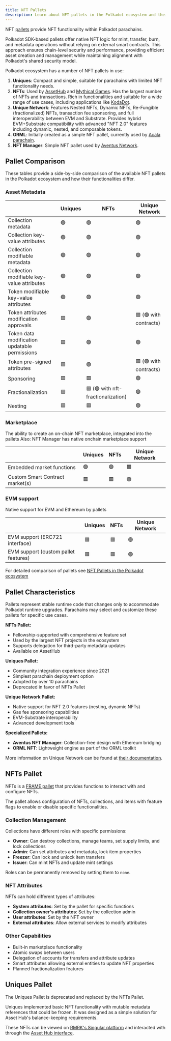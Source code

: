```yaml
---
title: NFT Pallets
description: Learn about NFT pallets in the Polkadot ecosystem and their capabilities.
---
```


NFT [pallets](./learn-transactions.md#pallets-and-extrinsics) provide NFT functionality within Polkadot parachains.

Polkadot SDK-based pallets offer native NFT logic for mint, transfer, burn, and metadata operations without 
relying on external smart contracts. This approach ensures chain-level security and performance, 
providing efficient asset creation and management while maintaining alignment with Polkadot's shared security model.

Polkadot ecosystem has a number of NFT pallets in use:

1. **Uniques**: Compact and simple, suitable for parachains with limited NFT functionality needs.
2. **NFTs**: Used by [AssetHub](./learn-assets.md) and [Mythical Games](https://mythicalgames.com/). Has the largest number of NFTs and transactions. Rich in functionalities and suitable for a wide range of use cases, including applications like [KodaDot](./learn-nft-projects.md#kodadot).
3. **Unique Network**: Features Nested NFTs, Dynamic NFTs, Re-Fungible (fractionalized) NFTs, transaction fee sponsoring, and full interoperability between EVM and Substrate. Provides hybrid EVM+Substrate compatibility with advanced "NFT 2.0" features including dynamic, nested, and composable tokens.
4. **ORML**: Initially created as a simple NFT pallet, currently used by [Acala parachain](https://acala.network/).
5. **NFT Manager**: Simple NFT pallet used by [Aventus Network](https://aventus.io/).


## Pallet Comparison

These tables provide a side-by-side comparison of the available NFT pallets in the Polkadot ecosystem and how their functionalities differ.

### Asset Metadata

|                                               | Uniques | NFTs                               | Unique Network         |
| --------------------------------------------- | ------- | ---------------------------------- | ---------------------- |
| Collection metadata                           | 🟢      | 🟢                                 | 🟢                     |
| Collection key-value attributes               | 🟢      | 🟢                                 | 🟢                     |
| Collection modifiable metadata                | 🟢      | 🟢                                 | 🟢                     |
| Collection modifiable key-value attributes    | 🟢      | 🟢                                 | 🟢                     |
| Token modifiable key-value attributes         | 🟢      | 🟢                                 | 🟢                     |
| Token attributes modification approvals       | 🟥      | 🟢                                 | 🟥 (🟢 with contracts) |
| Token data modification updatable permissions | 🟥      | 🟢                                 | 🟢                     |
| Token pre-signed attributes                   | 🟥      | 🟢                                 | 🟥 (🟢 with contracts) |
| Sponsoring                                    | 🟥      | 🟥                                 | 🟢                     |
| Fractionalization                             | 🟥      | 🟥 (🟢 with nft-fractionalization) | 🟢                     |
| Nesting                                       | 🟥      | 🟥                                 | 🟢                     |

### Marketplace

The ability to create an on-chain NFT marketplace, integrated into the pallets
Also:
NFT Manager has native onchain marketplace support

|                                 | Uniques | NFTs | Unique Network |
| ------------------------------- | ------- | ---- | -------------- |
| Embedded market functions       | 🟢      | 🟢   | 🟥             |
| Custom Smart Contract market(s) | 🟥      | 🟥   | 🟢             |

### EVM support

Native support for EVM and Ethereum by pallets

|                                      | Uniques | NFTs | Unique Network |
| ------------------------------------ | ------- | ---- | -------------- |
| EVM support (ERC721 interface)       | 🟥      | 🟥   | 🟢             |
| EVM support (custom pallet features) | 🟥      | 🟥   | 🟢             |

For detailed comparison of pallets see [NFT Pallets in the Polkadot ecosystem](https://docs.google.com/presentation/d/1J6kJ5lQSAnHTre3j7-J6fH34kk8TQ4apif-CCHjQo3o/edit?usp=sharing)


## Pallet Characteristics

Pallets represent stable runtime code that changes only to accommodate Polkadot runtime upgrades. Parachains may select and customize these pallets for specific use cases.

**NFTs Pallet:**
- Fellowship-supported with comprehensive feature set
- Used by the largest NFT projects in the ecosystem
- Supports delegation for third-party metadata updates
- Available on AssetHub

**Uniques Pallet:**
- Community integration experience since 2021
- Simplest parachain deployment option
- Adopted by over 10 parachains
- Deprecated in favor of NFTs Pallet

**Unique Network Pallet:**
- Native support for NFT 2.0 features (nesting, dynamic NFTs)
- Gas fee sponsoring capabilities
- EVM-Substrate interoperability
- Advanced development tools

**Specialized Pallets:**
- **Aventus NFT Manager**: Collection-free design with Ethereum bridging
- **ORML NFT**: Lightweight engine as part of the ORML toolkit

More information on Unique Network can be found at [their documentation](https://unique.network/learn/).

## NFTs Pallet

NFTs is a [FRAME pallet](https://github.com/paritytech/polkadot-sdk/tree/master/substrate/frame/nfts#readme) that provides functions to interact with and configure NFTs.

The pallet allows configuration of NFTs, collections, and items with feature flags to enable or disable specific functionalities.

### Collection Management

Collections have different roles with specific permissions:

- **Owner**: Can destroy collections, manage teams, set supply limits, and lock collections
- **Admin**: Can set attributes and metadata, lock item properties
- **Freezer**: Can lock and unlock item transfers  
- **Issuer**: Can mint NFTs and update mint settings

Roles can be permanently removed by setting them to `none`.

### NFT Attributes

NFTs can hold different types of attributes:

- **System attributes**: Set by the pallet for specific functions
- **Collection owner's attributes**: Set by the collection admin
- **User attributes**: Set by the NFT owner
- **External attributes**: Allow external services to modify attributes

### Other Capabilities

- Built-in marketplace functionality
- Atomic swaps between users
- Delegation of accounts for transfers and attribute updates
- Smart attributes allowing external entities to update NFT properties
- Planned fractionalization features

## Uniques Pallet

The Uniques Pallet is deprecated and replaced by the NFTs Pallet.

Uniques implemented basic NFT functionality with mutable metadata references that could be frozen. It was designed as a simple solution for Asset Hub's balance-keeping requirements.

These NFTs can be viewed on [RMRK's Singular platform](https://singular.app) and interacted with through the [Asset Hub interface](https://polkadot.js.org/apps/?rpc=wss%3A%2F%2Fkusama-asset-hub-rpc.polkadot.io#/extrinsics).